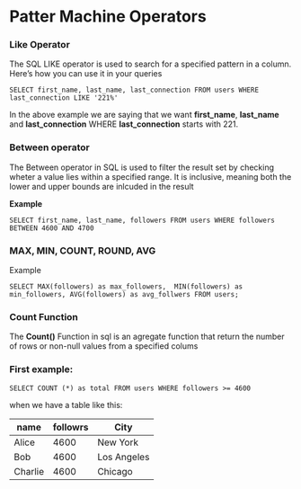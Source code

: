 # Patter Machine Operators

### Like Operator


The SQL LIKE operator is used to  search for a specified pattern in a column. Here’s how you can use it in your queries

`SELECT first_name, last_name, last_connection FROM users WHERE last_connection LIKE '221%'`

In the above example we are saying that we want **first_name**, **last_name** and **last_connection** WHERE **last_connection** starts with 221.


### Between operator

The Between operator in SQL is used to filter the result set by checking wheter a value lies within a specified range. It is inclusive, meaning both the lower and upper bounds are inlcuded in the result

**Example**

`SELECT first_name, last_name, followers FROM users WHERE followers BETWEEN 4600 AND 4700`

### MAX, MIN, COUNT, ROUND, AVG

Example

`SELECT MAX(followers) as max_followers, 
		MIN(followers) as min_followers,
		AVG(followers) as avg_follwers FROM users;`


### Count Function

The **Count()** Function in sql is an agregate function that return the number of rows or non-null values from a specified colums

### First example: 

`SELECT COUNT (*) as total FROM users WHERE followers >= 4600`

when we have a table like this:

|   name    | followrs | City       |
|-----------|-----|------------|
| Alice     | 4600  | New York   |
| Bob       | 4600  | Los Angeles|
| Charlie   | 4600  | Chicago    |



